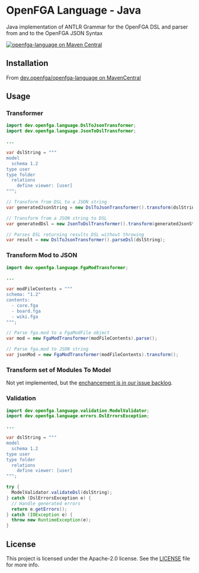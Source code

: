 # OpenFGA Language - Java

Java implementation of ANTLR Grammar for the OpenFGA DSL and parser from and to the OpenFGA JSON Syntax

[![openfga-language on Maven Central](https://img.shields.io/maven-central/v/dev.openfga/openfga-language?style=flat-square&label=openfga-language)](https://central.sonatype.com/artifact/dev.openfga/openfga-language)

## Installation

From [dev.openfga/openfga-language on MavenCentral](https://central.sonatype.com/artifact/dev.openfga/openfga-language)

## Usage

### Transformer

```java
import dev.openfga.language.DslToJsonTransformer;
import dev.openfga.language.JsonToDslTransformer;

...

var dslString = """
model
  schema 1.2
type user
type folder
  relations
    define viewer: [user]
""";

// Transform from DSL to a JSON string
var generatedJsonString = new DslToJsonTransformer().transform(dslString);

// Transform from a JSON string to DSL
var generatedDsl = new JsonToDslTransformer().transform(generatedJsonString);

// Parses DSL returning results DSL without throwing
var result = new DslToJsonTransformer().parseDsl(dslString);
```

### Transform Mod to JSON

```java
import dev.openfga.language.FgaModTransformer;

...

var modFileContents = """
schema: "1.2"
contents:
  - core.fga
  - board.fga
  - wiki.fga
""";

// Parse fga.mod to a FgaModFile object
var mod = new FgaModTransformer(modFileContents).parse();

// Parse fga.mod to JSON string
var jsonMod = new FgaModTransformer(modFileContents).transform();
```

### Transform set of Modules To Model

Not yet implemented, but the [enchancement is in our issue backlog](https://github.com/openfga/language/issues/279).

### Validation

```java
import dev.openfga.language.validation.ModelValidator;
import dev.openfga.language.errors.DslErrorsException;

...

var dslString = """
model
  schema 1.2
type user
type folder
  relations
    define viewer: [user]
""";

try {
  ModelValidator.validateDsl(dslString);
} catch (DslErrorsException e) {
  // Handle generated errors
  return e.getErrors();
} catch (IOException e) {
  throw new RuntimeException(e);
}

```

## License

This project is licensed under the Apache-2.0 license. See the [LICENSE](https://github.com/openfga/language/blob/main/LICENSE) file for more info.
